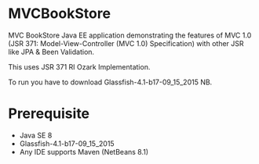 # MVCBookStore
MVC BookStore Java EE application demonstrating the features of MVC 1.0 (JSR 371: Model-View-Controller (MVC 1.0) Specification) with other JSR like JPA & Been Validation.

This uses JSR 371 RI Ozark Implementation.

To run you have to download Glassfish-4.1-b17-09_15_2015 NB.

# Prerequisite
* Java SE 8
* Glassfish-4.1-b17-09_15_2015
* Any IDE supports Maven (NetBeans 8.1)


